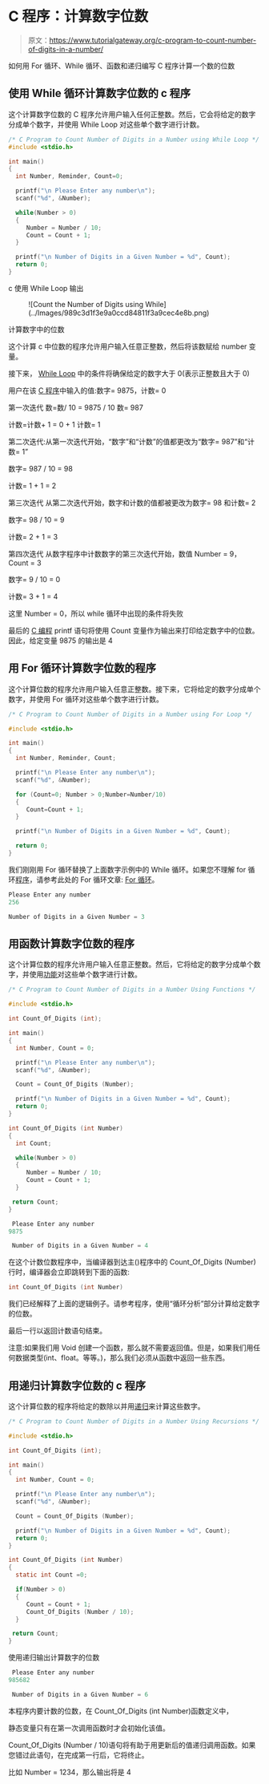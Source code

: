 # C 程序：计算数字位数

> 原文：<https://www.tutorialgateway.org/c-program-to-count-number-of-digits-in-a-number/>

如何用 For 循环、While 循环、函数和递归编写 C 程序计算一个数的位数

## 使用 While 循环计算数字位数的 c 程序

这个计算数字位数的 C 程序允许用户输入任何正整数。然后，它会将给定的数字分成单个数字，并使用 While Loop 对这些单个数字进行计数。

```c
/* C Program to Count Number of Digits in a Number using While Loop */
#include <stdio.h>

int main()
{
  int Number, Reminder, Count=0;

  printf("\n Please Enter any number\n");
  scanf("%d", &Number);

  while(Number > 0)
  {
     Number = Number / 10;
     Count = Count + 1;  
  }

  printf("\n Number of Digits in a Given Number = %d", Count);
  return 0;
}
```

c 使用 While Loop 输出

<figure class="wp-block-image size-large">![Count the Number of Digits using While](../Images/989c3d1f3e9a0ccd84811f3a9cec4e8b.png)</figure>

计算数字中的位数

这个计算 c 中位数的程序允许用户输入任意正整数，然后将该数赋给 number 变量。

接下来， [While Loop](https://www.tutorialgateway.org/while-loop-in-c/) 中的条件将确保给定的数字大于 0(表示正整数且大于 0)

用户在该 [C 程序](https://www.tutorialgateway.org/c-programming-examples/)中输入的值:数字= 9875，计数= 0

第一次迭代
数=数/ 10 = 9875 / 10
数= 987

计数=计数+ 1 = 0 + 1
计数= 1

第二次迭代:从第一次迭代开始，“数字”和“计数”的值都更改为“数字= 987”和“计数= 1”

数字= 987 / 10 = 98

计数= 1 + 1 = 2

第三次迭代
从第二次迭代开始，数字和计数的值都被更改为数字= 98 和计数= 2

数字= 98 / 10 = 9

计数= 2 + 1 = 3

第四次迭代
从数字程序中计数数字的第三次迭代开始，数值 Number = 9，Count = 3

数字= 9 / 10 = 0

计数= 3 + 1 = 4

这里 Number = 0，所以 while 循环中出现的条件将失败

最后的 [C 编程](https://www.tutorialgateway.org/c-programming/) printf 语句将使用 Count 变量作为输出来打印给定数字中的位数。因此，给定变量 9875 的输出是 4

## 用 For 循环计算数字位数的程序

这个计算位数的程序允许用户输入任意正整数。接下来，它将给定的数字分成单个数字，并使用 For 循环对这些单个数字进行计数。

```c
/* C Program to Count Number of Digits in a Number using For Loop */ 

#include <stdio.h>

int main()
{
  int Number, Reminder, Count;

  printf("\n Please Enter any number\n");
  scanf("%d", &Number);

  for (Count=0; Number > 0;Number=Number/10)
  {
     Count=Count + 1;  
  }

  printf("\n Number of Digits in a Given Number = %d", Count);

  return 0;
}
```

我们刚刚用 For 循环替换了上面数字示例中的 While 循环。如果您不理解 for 循环[程序](https://www.tutorialgateway.org/c-programming-examples/)，请参考此处的 For 循环文章: [For 循环](https://www.tutorialgateway.org/for-loop-in-c-programming/ "For Loop in C")。

 ```c
 Please Enter any number
256

 Number of Digits in a Given Number = 3
```

## 用函数计算数字位数的程序

这个计算位数的程序允许用户输入任意正整数。然后，它将给定的数字分成单个数字，并使用[功能](https://www.tutorialgateway.org/functions-in-c/)对这些单个数字进行计数。

```c
/* C Program to Count Number of Digits in a Number Using Functions */

#include <stdio.h>

int Count_Of_Digits (int); 

int main()
{
  int Number, Count = 0;

  printf("\n Please Enter any number\n");
  scanf("%d", &Number);

  Count = Count_Of_Digits (Number);

  printf("\n Number of Digits in a Given Number = %d", Count);
  return 0;
}

int Count_Of_Digits (int Number)
{
  int Count;

  while(Number > 0)
  {
     Number = Number / 10;
     Count = Count + 1;  
  }

 return Count;
}
```

```c
 Please Enter any number
9875

 Number of Digits in a Given Number = 4
```

在这个计数位数程序中，当编译器到达主()程序中的 Count_Of_Digits (Number)行时，编译器会立即跳转到下面的函数:

```c
int Count_Of_Digits (int Number)
```

我们已经解释了上面的逻辑例子。请参考程序，使用“循环分析”部分计算给定数字的位数。

最后一行以返回计数语句结束。

注意:如果我们用 Void 创建一个函数，那么就不需要返回值。但是，如果我们用任何数据类型(int、float。等等。)，那么我们必须从函数中返回一些东西。

## 用递归计算数字位数的 c 程序

这个计算位数的程序将给定的数除以并用[递归](https://www.tutorialgateway.org/recursion-in-c/)来计算这些数字。

```c
/* C Program to Count Number of Digits in a Number Using Recursions */

#include <stdio.h>

int Count_Of_Digits (int); 

int main()
{
  int Number, Count = 0;

  printf("\n Please Enter any number\n");
  scanf("%d", &Number);

  Count = Count_Of_Digits (Number);

  printf("\n Number of Digits in a Given Number = %d", Count);
  return 0;
}

int Count_Of_Digits (int Number)
{
  static int Count =0;

  if(Number > 0)
  {
     Count = Count + 1;  
     Count_Of_Digits (Number / 10);
  }

 return Count;
}
```

使用递归输出计算数字的位数

```c
 Please Enter any number
985682

 Number of Digits in a Given Number = 6
```

本程序内要计数的位数，在 Count_Of_Digits (int Number)函数定义中，

静态变量只有在第一次调用函数时才会初始化该值。

Count_Of_Digits (Number / 10)语句将有助于用更新后的值递归调用函数。如果您错过此语句，在完成第一行后，它将终止。

比如 Number = 1234，那么输出将是 4